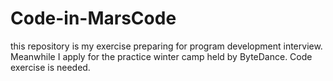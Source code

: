 # Code-in-MarsCode
this repository is my exercise preparing for program development interview. Meanwhile I apply for the practice winter camp held by ByteDance. Code exercise is needed.
